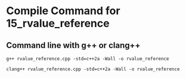 # Compile Command for 15_rvalue_reference

## Command line with g++ or clang++

```shell
g++ rvalue_reference.cpp -std=c++2a -Wall -o rvalue_reference

clang++ rvalue_reference.cpp -std=c++2a -Wall -o rvalue_reference
```
